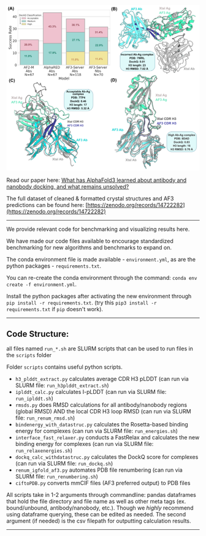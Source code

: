 ![Head Panel](question1_panel_fv.png)

Read our paper here: [What has AlphaFold3 learned about antibody and nanobody docking, and what remains unsolved?](https://www.biorxiv.org/content/10.1101/2024.09.21.614257)

The full dataset of cleaned & formatted crystal structures and AF3 predictions can be found here: [https://zenodo.org/records/14722282](https://zenodo.org/records/14722282)

---

We provide relevant code for benchmarking and visualizing results here.

We have made our code files available to encourage standardized benchmarking for new algorithms and benchmarks to expand on. 

The conda environment file is made available - `environment.yml`, as are the python packages - `requirements.txt`. 

You can re-create the conda environment through the command: `conda env create -f environment.yml`. 

Install the python packages after activating the new environment through `pip install -r requirements.txt`. (try this `pip3 install -r requirements.txt` if `pip` doesn't work).

--- 

## Code Structure:

all files named `run_*.sh` are SLURM scripts that can be used to run files in the `scripts` folder

Folder `scripts` contains useful python scripts.
* `h3_plddt_extract.py` calculates average CDR H3 pLDDT (can run via SLURM file: `run_h3plddt_extract.sh`)
* `iplddt_calc.py` calculates I-pLDDT (can run via SLURM file: `run_iplddt.sh`)
* `rmsds.py` does RMSD calculations for all antibody/nanobody regions (global RMSD) AND the local CDR H3 loop RMSD (can run via SLURM file: `run_renum_rmsd.sh`)
* `bindenergy_with_datastruc.py` calculates the Rosetta-based binding energy for complexes (can run via SLURM file: `run_energies.sh`)
* `interface_fast_relaxer.py` conducts a FastRelax and calculates the new binding energy for complexes (can run via SLURM file: `run_relaxenergies.sh`)
* `dockq_calc_withdatastruc.py` calculates the DockQ score for complexes (can run via SLURM file: `run_dockq.sh`)
* `renum_igfold_af3.py` automates PDB file renumbering (can run via SLURM file: `run_renumbering.sh`)
* `ciftoPDB.py` converts mmCIF files (AF3 preferred output) to PDB files

All scripts take in 1-2 arguments through commandline: pandas dataframes that hold the file directory and file name as well as other meta tags (ex. bound/unbound, antibody/nanobody, etc.). Though we *highly* recommend using dataframe querying, these can be edited as needed. The second argument (if needed) is the csv filepath for outputting calculation results.

--- 






